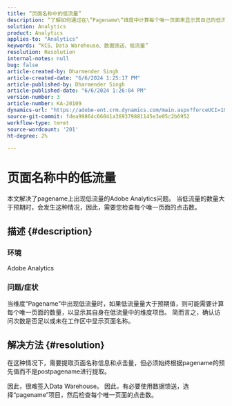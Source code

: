 ```yaml
---
title: “页面名称中的低流量”
description: “了解如何通过在\”Pagename\“维度中计算每个唯一页面来显示其自己的低流量维度项目，从而处理低流量发生次数。”
solution: Analytics
product: Analytics
applies-to: "Analytics"
keywords: “KCS、Data Warehouse、数据馈送、低流量”
resolution: Resolution
internal-notes: null
bug: false
article-created-by: Dharmender Singh
article-created-date: "6/6/2024 1:25:17 PM"
article-published-by: Dharmender Singh
article-published-date: "6/6/2024 1:26:04 PM"
version-number: 3
article-number: KA-20109
dynamics-url: "https://adobe-ent.crm.dynamics.com/main.aspx?forceUCI=1&pagetype=entityrecord&etn=knowledgearticle&id=ad581932-0824-ef11-840a-6045bd08369f"
source-git-commit: fdea99864c66041a369379881145e3e05c2b6952
workflow-type: tm+mt
source-wordcount: '201'
ht-degree: 2%

---
```


# 页面名称中的低流量


本文解决了pagename上出现低流量的Adobe Analytics问题。 当低流量的数量大于预期时，会发生这种情况，因此，需要您检查每个唯一页面的点击数。

## 描述 {#description}


### 环境

Adobe Analytics

### 问题/症状

当维度“Pagename”中出现低流量时，如果低流量量大于预期值，则可能需要计算每个唯一页面的数量，以显示其自身在低流量中的维度项目。 简而言之，确认访问次数是否足以或未在工作区中显示页面名称。


## 解决方法 {#resolution}


在这种情况下，需要提取页面名称信息和点击量，但必须始终根据pagename的预先值而不是postpagename进行提取。

因此，很难签入Data Warehouse。 因此，有必要使用数据馈送，选择“pagename”项目，然后检查每个唯一页面的点击数。
